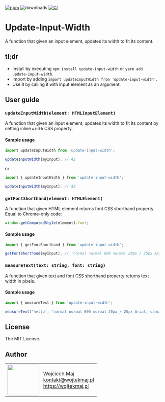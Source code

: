 [![npm](https://img.shields.io/npm/v/update-input-width.svg)](https://www.npmjs.com/package/update-input-width) ![downloads](https://img.shields.io/npm/dt/update-input-width.svg) [![CI](https://github.com/wojtekmaj/update-input-width/workflows/CI/badge.svg)](https://github.com/wojtekmaj/update-input-width/actions)

# Update-Input-Width

A function that given an input element, updates its width to fit its content.

## tl;dr

- Install by executing `npm install update-input-width` or `yarn add update-input-width`.
- Import by adding `import updateInputWidth from 'update-input-width'`.
- Use it by calling it with input element as an argument.

## User guide

### `updateInputWidth(element: HTMLInputElement)`

A function that given an input element, updates its width to fit its content by setting inline `width` CSS property.

#### Sample usage

```ts
import updateInputWidth from 'update-input-width';

updateInputWidth(myInput); // 42
```

or

```ts
import { updateInputWidth } from 'update-input-width';

updateInputWidth(myInput); // 42
```

### `getFontShorthand(element: HTMLElement)`

A function that given HTML element returns font CSS shorthand property. Equal to Chrome-only code:

```ts
window.getComputedStyle(element).font;
```

#### Sample usage

```ts
import { getFontShorthand } from 'update-input-width';

getFontShorthand(myInput); // 'normal normal 600 normal 20px / 25px Arial, sans-serif'
```

### `measureText(text: string, font: string)`

A function that given text and font CSS shorthand property returns text width in pixels.

#### Sample usage

```ts
import { measureText } from 'update-input-width';

measureText('hello', 'normal normal 600 normal 20px / 25px Arial, sans-serif'); // 42
```

## License

The MIT License.

## Author

<table>
  <tr>
    <td>
      <img src="https://github.com/wojtekmaj.png?s=100" width="100">
    </td>
    <td>
      Wojciech Maj<br />
      <a href="mailto:kontakt@wojtekmaj.pl">kontakt@wojtekmaj.pl</a><br />
      <a href="https://wojtekmaj.pl">https://wojtekmaj.pl</a>
    </td>
  </tr>
</table>

